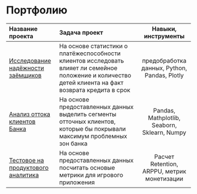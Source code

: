 # Портфолию

| Название проекта | Задача проект | Навыки, инструменты |
| :-------------------- | :--------------------- |:---------------------------:|
| [Исследование надёжности заёмщиков](https://github.com/Nattolina/Portfolio/blob/main/Исследование%20надёжности%20заёмщиков/README.md) | На основе статистики о платёжеспособности клиентов исследовать влияет ли семейное положение и количество детей клиента на факт возврата кредита в срок | предобработка данных, Python, Pandas, Plotly|
| [Анализ оттока клиентов Банка](https://github.com/Nattolina/Portfolio/blob/main/Анализ%20оттока%20клиентов%20банка/README.md) | На основе предоставленных данных выделить сегменты отточных клиентов, которые бы покрывали максимум проблемных зон банка | Pandas, Mathplotlib, Seaborn, Sklearn, Numpy  |
| [Тестовое на продуктового аналитика](https://github.com/Nattolina/Portfolio/blob/main/Тестовое%20на%20продуктового%20аналитика/README.md) | На основе предоставленных данных посчитать основые метрики для игрового приложения| Расчет Retention, ARPPU, метрик монетизации  |
